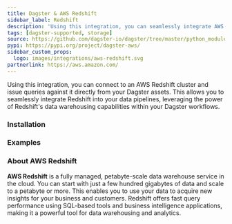 ```yaml
---
title: Dagster & AWS Redshift
sidebar_label: Redshift
description: 'Using this integration, you can seamlessly integrate AWS Redshift into your Dagster workflows, leveraging Redshifts data warehousing capabilities for your data pipelines.'
tags: [dagster-supported, storage]
source: https://github.com/dagster-io/dagster/tree/master/python_modules/libraries/dagster-aws
pypi: https://pypi.org/project/dagster-aws/
sidebar_custom_props:
  logo: images/integrations/aws-redshift.svg
partnerlink: https://aws.amazon.com/
---
```


Using this integration, you can connect to an AWS Redshift cluster and issue queries against it directly from your Dagster assets. This allows you to seamlessly integrate Redshift into your data pipelines, leveraging the power of Redshift's data warehousing capabilities within your Dagster workflows.

### Installation

<PackageInstallInstructions packageName="dagster-aws" />

### Examples

<CodeExample path="docs_snippets/docs_snippets/integrations/aws-redshift.py" language="python" />

### About AWS Redshift

**AWS Redshift** is a fully managed, petabyte-scale data warehouse service in the cloud. You can start with just a few hundred gigabytes of data and scale to a petabyte or more. This enables you to use your data to acquire new insights for your business and customers. Redshift offers fast query performance using SQL-based tools and business intelligence applications, making it a powerful tool for data warehousing and analytics.

